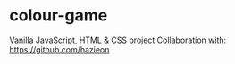 # colour-game

Vanilla JavaScript, HTML & CSS project
Collaboration with: https://github.com/hazieon
